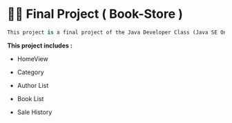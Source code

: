 #  👨‍💻 Final Project ( Book-Store )
```python
This project is a final project of the Java Developer Class (Java SE Online).
```
**This project includes :**

- HomeView

- Category

- Author List

- Book List

- Sale History
